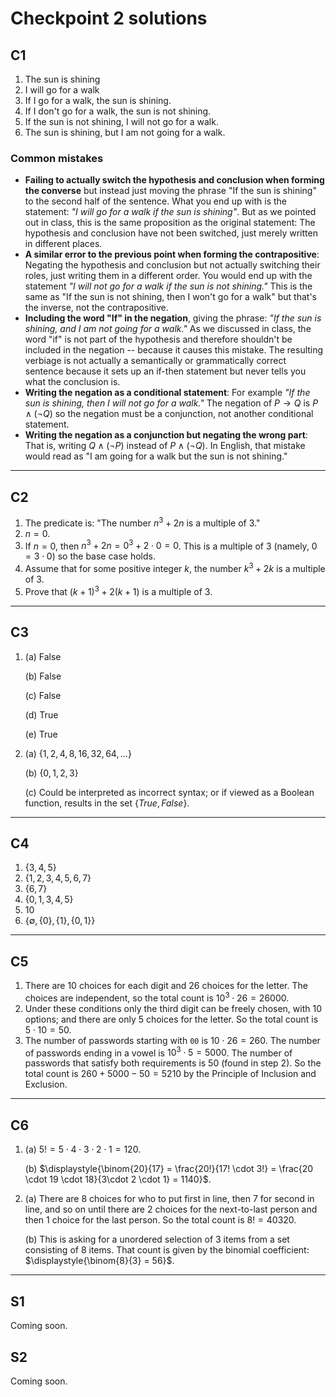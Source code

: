 # Checkpoint 2 solutions

## C1 

1. The sun is shining
2. I will go for a walk
3. If I go for a walk, the sun is shining.
4. If I don't go for a walk, the sun is not shining. 
5. If the sun is not shining, I will not go for a walk.
6. The sun is shining, but I am not going for a walk.

### Common mistakes

- **Failing to actually switch the hypothesis and conclusion when forming the converse** but instead just moving the phrase "If the sun is shining" to the second half of the sentence. What you end up with is the statement: *"I will go for a walk if the sun is shining"*. But as we pointed out in class, this is the same proposition as the original statement: The hypothesis and conclusion have not been switched, just merely written in different places. 
- **A similar error to the previous point when forming the contrapositive**: Negating the hypothesis and conclusion but not actually switching their roles, just writing them in a different order. You would end up with the statement *"I will not go for a walk if the sun is not shining."* This is the same as "If the sun is not shining, then I won't go for a walk" but that's the inverse, not the contrapositive. 
- **Including the word "If" in the negation**, giving the phrase: *"If the sun is shining, and I am not going for a walk."* As we discussed in class, the word "if" is not part of the hypothesis and therefore shouldn't be included in the negation -- because it causes this mistake. The resulting verbiage is not actually a semantically or grammatically correct sentence because it sets up an if-then statement but never tells you what the conclusion is. 
- **Writing the negation as a conditional statement**: For example *"If the sun is shining, then I will not go for a walk."* The negation of $P \rightarrow Q$ is $P \wedge (\neg Q)$ so the negation must be a conjunction, not another conditional statement. 
- **Writing the negation as a conjunction but negating the wrong part**: That is, writing $Q \wedge (\neg P)$ instead of $P \wedge (\neg Q)$. In English, that mistake would read as "I am going for a walk but the sun is not shining." 

---

## C2

1. The predicate is: "The number $n^3 + 2n$ is a multiple of $3$."
2. $n = 0$.
3. If $n = 0$, then $n^3 + 2n = 0^3 + 2 \cdot 0 = 0$. This is a multiple of $3$ (namely, $0 = 3\cdot 0$) so the base case holds.
4. Assume that for some positive integer $k$, the number $k^3 + 2k$ is a multiple of $3$. 
5. Prove that $(k+1)^3 + 2(k+1)$ is a multiple of $3$. 

---

## C3 

1. (a) False 

   (b) False

   (c) False 

   (d) True

   (e) True 

2. (a) $\lbrace 1, 2, 4, 8, 16, 32, 64, \dots \rbrace$

   (b) $\lbrace 0,1,2,3 \rbrace$

   (c) Could be interpreted as incorrect syntax; or if viewed as a Boolean function, results in the set $\lbrace True, False \rbrace$. 



---

## C4

1. $\lbrace 3,4,5\rbrace$
2. $\lbrace 1,2,3,4,5,6,7\rbrace$
3. $\lbrace 6,7\rbrace$
4. $\lbrace 0,1,3,4,5\rbrace$
5. $10$
6. $\lbrace \emptyset, \lbrace 0\rbrace, \lbrace 1\rbrace, \lbrace 0,1\rbrace\rbrace$

---

## C5

1. There are $10$ choices for each digit and $26$ choices for the letter. The choices are independent, so the total count is $10^3 \cdot 26 = 26000$. 
2. Under these conditions only the third digit can be freely chosen, with $10$ options; and there are only $5$ choices for the letter. So the total count is $5 \cdot 10 = 50$. 
3. The number of passwords starting with `00` is $10 \cdot 26 = 260$. The number of passwords ending in a vowel is $10^3 \cdot 5 = 5000$. The number of passwords that satisfy both requirements is $50$ (found in step 2). So the total count is $260 + 5000 - 50 = 5210$ by the Principle of Inclusion and Exclusion. 

---

## C6

1. (a) $5! = 5 \cdot 4 \cdot 3 \cdot 2 \cdot 1= 120$. 

   (b) $\displaystyle{\binom{20}{17} = \frac{20!}{17! \cdot 3!} = \frac{20 \cdot 19 \cdot 18}{3\cdot 2 \cdot 1} = 1140}$. 

2. (a) There are $8$ choices for who to put first in line, then $7$ for second in line, and so on until there are $2$ choices for the next-to-last person and then $1$ choice for the last person. So the total count is $8! = 40320$. 

   (b) This is asking for a unordered selection of 3 items from a set consisting of 8 items. That count is given by the binomial coefficient: $\displaystyle{\binom{8}{3} = 56}$. 


---

## S1 

Coming soon.

## S2 

Coming soon. 